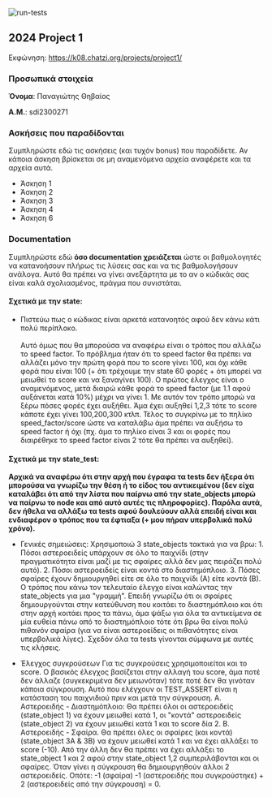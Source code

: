 ![run-tests](../../workflows/run-tests/badge.svg)

## 2024 Project 1

Εκφώνηση: https://k08.chatzi.org/projects/project1/


### Προσωπικά στοιχεία

__Όνομα__: Παναγιώτης Θηβαίος

__Α.Μ.__: sdi2300271

### Ασκήσεις που παραδίδονται

Συμπληρώστε εδώ τις ασκήσεις (και τυχόν bonus) που παραδίδετε. Αν κάποια άσκηση
βρίσκεται σε μη αναμενόμενα αρχεία αναφέρετε και τα αρχεία αυτά.

- Άσκηση 1
- Άσκηση 2
- Άσκηση 3
- Άσκηση 4
- Άσκηση 6

### Documentation

Συμπληρώστε εδώ __όσο documentation χρειάζεται__ ώστε οι βαθμολογητές να
κατανοήσουν πλήρως τις λύσεις σας και να τις βαθμολογήσουν ανάλογα. Αυτό θα
πρέπει να γίνει ανεξάρτητα με το αν ο κώδικάς σας είναι καλά σχολιασμένος,
πράγμα που συνιστάται.

#### Σχετικά με την state:

- Πιστεύω πως ο κώδικας είναι αρκετά κατανοητός αφού δεν κάνω κάτι πολύ περίπλοκο. <br> </br>
Αυτό όμως που θα μπορούσα να αναφέρω είναι ο τρόπος που αλλάζω το speed factor. Το πρόβλημα ήταν ότι το speed factor θα πρέπει να αλλάζει μόνο την πρώτη φορά που το score γίνει 100, και όχι κάθε φορά που είναι 100 (+ ότι τρέχουμε την state 60 φορές + ότι μπορεί να μειωθεί το score και να ξαναγίνει 100).
Ο πρώτος έλεγχος είναι ο αναμενόμενος, μετά διαιρώ κάθε φορά το speed factor (με 1.1 αφού αυξάνεται κατά 10%) μέχρι να γίνει 1. Με αυτόν τον τρόπο μπορώ να ξέρω πόσες φορές έχει αυξήθει.
Άμα έχει αυξηθεί 1,2,3 τότε το score κάποτε έχει γίνει 100,200,300 κτλπ. Τέλος το συγκρίνω με το πηλίκο speed_factor/score ώστε να καταλάβω άμα πρέπει να αυξήσω το speed factor ή όχι (πχ. άμα το πηλίκο είναι 3 και οι φορές που διαιρέθηκε το speed factor είναι 2 τότε θα πρέπει να αυξηθεί).

#### Σχετικά με την state_test:

**Αρχικά να αναφέρω ότι στην αρχή που έγραφα τα tests δεν ήξερα ότι μπορούσα να γνωρίζω την θέση ή το είδος του αντικειμένου (δεν είχα καταλάβει ότι από την λίστα που παίρνω από την state_objects μπορώ να παίρνω το node και από αυτό αυτές τις πληροφορίες). Παρόλα αυτά, δεν ήθελα να αλλάξω τα tests αφού δουλεύουν αλλά επειδή είναι και ενδιαφέρον ο τρόπος που τα έφτιαξα (+ μου πήραν υπερβολικά πολύ χρόνο).**


- Γενικές σημειώσεις:
Χρησιμοποιώ 3 state_objects τακτικά για να βρω: 1. Πόσοι αστεροειδείς υπάρχουν σε όλο το παιχνίδι (στην πραγματικότητα είναι μαζί με τις σφαίρες αλλά δεν μας πειράζει πολύ αυτό). 2. Πόσοι αστεροειδείς είναι κοντά στο διαστημόπλοιο. 3. Πόσες σφαίρες έχουν δημιουργηθεί είτε σε όλο το παιχνίδι (Α) είτε κοντά (Β).
Ο τρόπος που κάνω τον τελευταίο έλεγχο είναι καλώντας την state_objects για μια "γραμμή". Επειδή γνωρίζω ότι οι σφαίρες δημιουργούνται στην κατεύθυνση που κοιτάει το διαστημόπλοιο και ότι στην αρχή κοιτάει προς τα πάνω, άμα ψάξω για όλα τα αντικείμενα σε μία ευθεία πάνω από το διαστημόπλοιο τότε ότι βρω θα είναι πολύ πιθανόν σφαίρα (για να είναι αστεροείδεις οι πιθανότητες είναι υπερβολικά λίγες). Σχεδόν όλα τα tests γίνονται σύμφωνα με αυτές τις κλήσεις.


- Έλεγχος συγκρούσεων
Για τις συγκρούσεις χρησιμοποιείται και το score. Ο βασικός έλεγχος βασίζεται στην αλλαγή του score, άμα ποτέ δεν άλλαζε (συγκεκριμένα δεν μειωνόταν) τότε ποτέ δεν θα γινόταν κάποια σύγκρουση. Αυτό που ελέγχουν οι TEST_ASSERT είναι η κατάσταση του παιχνιδιού πριν και μετά την σύγκρουση.
Α. Αστεροειδής - Διαστημόπλοιο: Θα πρέπει όλοι οι αστεροειδείς (state_object 1) να έχουν μειωθεί κατά 1, οι "κοντά" αστεροειδείς (state_object 2) να έχουν μειωθεί κατά 1 και το score δία 2.
Β. Αστεροειδής - Σφαίρα. Θα πρέπει όλες οι σφαίρες (και κοντά) (state_object 3Α & 3Β) να έχουν μειωθεί κατά 1 και να έχει αλλάξει το score (-10). Από την άλλη δεν θα πρέπει να έχει αλλάξει το state_object 1 και 2 αφού στην state_object 1,2 συμπεριλάβονται και οι σφαίρες. Όταν γίνει η σύγκρουση θα δημιουργηθούν άλλοι 2 αστεροειδείς. Οπότε: -1 (σφαίρα) -1 (αστεροειδής που συγκρούστηκε) + 2 (αστεροειδείς από την σύγκρουση) = 0.